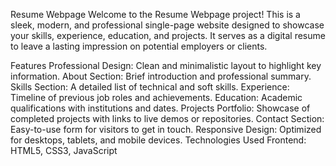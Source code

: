 Resume Webpage
Welcome to the Resume Webpage project! This is a sleek, modern, and professional single-page website designed to showcase your skills, experience, education, and projects. It serves as a digital resume to leave a lasting impression on potential employers or clients.

Features
Professional Design: Clean and minimalistic layout to highlight key information.
About Section: Brief introduction and professional summary.
Skills Section: A detailed list of technical and soft skills.
Experience: Timeline of previous job roles and achievements.
Education: Academic qualifications with institutions and dates.
Projects Portfolio: Showcase of completed projects with links to live demos or repositories.
Contact Section: Easy-to-use form for visitors to get in touch.
Responsive Design: Optimized for desktops, tablets, and mobile devices.
Technologies Used
Frontend:
HTML5, CSS3, JavaScript
